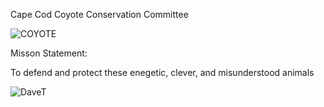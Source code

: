 Cape Cod Coyote Conservation Committee




![COYOTE](https://user-images.githubusercontent.com/76665491/137653151-3937b366-0af7-4d99-b8c3-a28d93f3cd12.jpg)


Misson Statement:

To defend and protect these enegetic, clever, and misunderstood animals







![DaveT](https://user-images.githubusercontent.com/76665491/137649216-eec87646-222c-466a-b7f0-d3582c76fa12.jpg)
